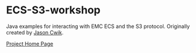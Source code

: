 # ECS-S3-workshop
Java examples for interacting with EMC ECS and the S3 protocol.  Originally created by [Jason Cwik](https://github.com/jasoncwik).

[Project Home Page](http://clintonmasters.github.io/ECS-S3-workshop/)
